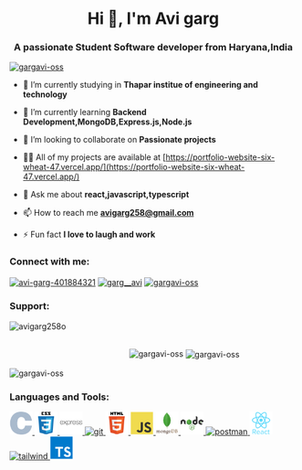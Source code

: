 <h1 align="center">Hi 👋, I'm Avi garg</h1>
<h3 align="center">A passionate Student Software developer from Haryana,India</h3>

<p align="left"> <a href="https://github.com/ryo-ma/github-profile-trophy"><img src="https://github-profile-trophy.vercel.app/?username=gargavi-oss" alt="gargavi-oss" /></a> </p>

- 🔭 I’m currently studying in **Thapar institue of engineering and technology**

- 🌱 I’m currently learning **Backend Development,MongoDB,Express.js,Node.js**

- 👯 I’m looking to collaborate on **Passionate projects**

- 👨‍💻 All of my projects are available at [https://portfolio-website-six-wheat-47.vercel.app/](https://portfolio-website-six-wheat-47.vercel.app/)

- 💬 Ask me about **react,javascript,typescript**

- 📫 How to reach me **avigarg258@gmail.com**

- ⚡ Fun fact **I love to laugh and work**

<h3 align="left">Connect with me:</h3>
<p align="left">
<a href="https://linkedin.com/in/avi-garg-401884321" target="blank"><img align="center" src="https://raw.githubusercontent.com/rahuldkjain/github-profile-readme-generator/master/src/images/icons/Social/linked-in-alt.svg" alt="avi-garg-401884321" height="30" width="40" /></a>
<a href="https://instagram.com/garg__avi" target="blank"><img align="center" src="https://raw.githubusercontent.com/rahuldkjain/github-profile-readme-generator/master/src/images/icons/Social/instagram.svg" alt="garg__avi" height="30" width="40" /></a>
<a href="https://www.leetcode.com/gargavi-oss" target="blank"><img align="center" src="https://raw.githubusercontent.com/rahuldkjain/github-profile-readme-generator/master/src/images/icons/Social/leet-code.svg" alt="gargavi-oss" height="30" width="40" /></a>
</p>

<h3 align="left">Support:</h3>
<p><a href="https://www.buymeacoffee.com/avigarg258o"> <img align="left" src="https://cdn.buymeacoffee.com/buttons/v2/default-yellow.png" height="50" width="210" alt="avigarg258o" /></a></p><br><br>

<p><img align="left" src="https://github-readme-stats.vercel.app/api/top-langs?username=gargavi-oss&show_icons=true&locale=en&layout=compact" alt="gargavi-oss" /></p>

<p>&nbsp;<img align="center" src="https://github-readme-stats.vercel.app/api?username=gargavi-oss&show_icons=true&locale=en" alt="gargavi-oss" /></p>

<p><img align="center" src="https://github-readme-streak-stats.herokuapp.com/?user=gargavi-oss&" alt="gargavi-oss" /></p>

<h3 align="left">Languages and Tools:</h3>
<p align="left"> <a href="https://www.cprogramming.com/" target="_blank" rel="noreferrer"> <img src="https://raw.githubusercontent.com/devicons/devicon/master/icons/c/c-original.svg" alt="c" width="40" height="40"/> </a> <a href="https://www.w3schools.com/css/" target="_blank" rel="noreferrer"> <img src="https://raw.githubusercontent.com/devicons/devicon/master/icons/css3/css3-original-wordmark.svg" alt="css3" width="40" height="40"/> </a> <a href="https://expressjs.com" target="_blank" rel="noreferrer"> <img src="https://raw.githubusercontent.com/devicons/devicon/master/icons/express/express-original-wordmark.svg" alt="express" width="40" height="40"/> </a> <a href="https://git-scm.com/" target="_blank" rel="noreferrer"> <img src="https://www.vectorlogo.zone/logos/git-scm/git-scm-icon.svg" alt="git" width="40" height="40"/> </a> <a href="https://www.w3.org/html/" target="_blank" rel="noreferrer"> <img src="https://raw.githubusercontent.com/devicons/devicon/master/icons/html5/html5-original-wordmark.svg" alt="html5" width="40" height="40"/> </a> <a href="https://developer.mozilla.org/en-US/docs/Web/JavaScript" target="_blank" rel="noreferrer"> <img src="https://raw.githubusercontent.com/devicons/devicon/master/icons/javascript/javascript-original.svg" alt="javascript" width="40" height="40"/> </a> <a href="https://www.mongodb.com/" target="_blank" rel="noreferrer"> <img src="https://raw.githubusercontent.com/devicons/devicon/master/icons/mongodb/mongodb-original-wordmark.svg" alt="mongodb" width="40" height="40"/> </a> <a href="https://nodejs.org" target="_blank" rel="noreferrer"> <img src="https://raw.githubusercontent.com/devicons/devicon/master/icons/nodejs/nodejs-original-wordmark.svg" alt="nodejs" width="40" height="40"/> </a> <a href="https://postman.com" target="_blank" rel="noreferrer"> <img src="https://www.vectorlogo.zone/logos/getpostman/getpostman-icon.svg" alt="postman" width="40" height="40"/> </a> <a href="https://reactjs.org/" target="_blank" rel="noreferrer"> <img src="https://raw.githubusercontent.com/devicons/devicon/master/icons/react/react-original-wordmark.svg" alt="react" width="40" height="40"/> </a> <a href="https://tailwindcss.com/" target="_blank" rel="noreferrer"> <img src="https://www.vectorlogo.zone/logos/tailwindcss/tailwindcss-icon.svg" alt="tailwind" width="40" height="40"/> </a> <a href="https://www.typescriptlang.org/" target="_blank" rel="noreferrer"> <img src="https://raw.githubusercontent.com/devicons/devicon/master/icons/typescript/typescript-original.svg" alt="typescript" width="40" height="40"/> </a> </p>
